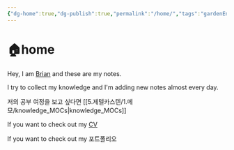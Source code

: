 ```yaml
---
{"dg-home":true,"dg-publish":true,"permalink":"/home/","tags":"gardenEntry","dgHomeLink":true,"dgPassFrontmatter":true}
---
```



# 🏠home

Hey, I am [Brian](https://github.com/CodyMan0) and these are my notes.

I try to collect my knowledge and I'm adding new notes almost every day.

저의 공부 여정을 보고 싶다면 [[5.제텔카스텐/1.메모/knowledge_MOCs|knowledge_MOCs]]

If you want to check out my [CV](https://gifted-jacket-9e1.notion.site/4f105fe60b914e078adc5adcc3c05e1f)

If you want to check out my 포트폴리오
	



